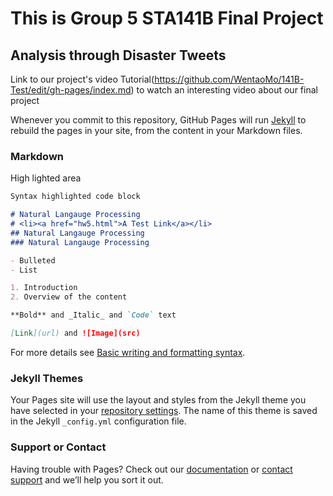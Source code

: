 #  This is Group 5 STA141B Final Project
## Analysis through Disaster Tweets
Link to our project's video Tutorial(https://github.com/WentaoMo/141B-Test/edit/gh-pages/index.md) to watch an interesting video about our final project

Whenever you commit to this repository, GitHub Pages will run [Jekyll](https://jekyllrb.com/) to rebuild the pages in your site, from the content in your Markdown files.

### Markdown

High lighted area

```markdown
Syntax highlighted code block

# Natural Langauge Processing
# <li><a href="hw5.html">A Test Link</a></li>
## Natural Langauge Processing
### Natural Langauge Processing

- Bulleted
- List

1. Introduction
2. Overview of the content

**Bold** and _Italic_ and `Code` text

[Link](url) and ![Image](src)
```

For more details see [Basic writing and formatting syntax](https://docs.github.com/en/github/writing-on-github/getting-started-with-writing-and-formatting-on-github/basic-writing-and-formatting-syntax).

### Jekyll Themes

Your Pages site will use the layout and styles from the Jekyll theme you have selected in your [repository settings](https://github.com/WentaoMo/141B-Test/settings/pages). The name of this theme is saved in the Jekyll `_config.yml` configuration file.

### Support or Contact

Having trouble with Pages? Check out our [documentation](https://docs.github.com/categories/github-pages-basics/) or [contact support](https://support.github.com/contact) and we’ll help you sort it out.
